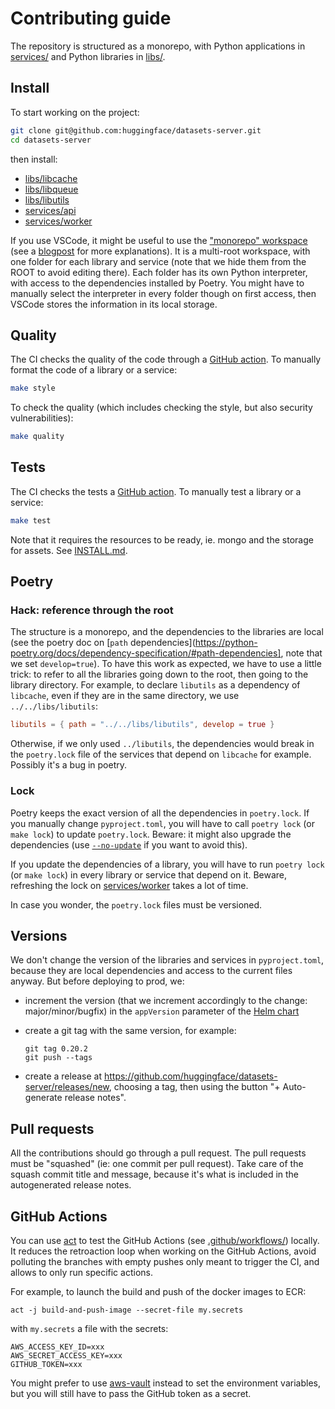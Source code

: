 # Contributing guide

The repository is structured as a monorepo, with Python applications in [services/](./services/) and Python libraries in [libs/](./libs/).

## Install

To start working on the project:

```bash
git clone git@github.com:huggingface/datasets-server.git
cd datasets-server
```

then install:

- [libs/libcache](./libs/libcache/INSTALL.md)
- [libs/libqueue](./libs/libcache/INSTALL.md)
- [libs/libutils](./libs/libutils/INSTALL.md)
- [services/api](./services/api/INSTALL.md)
- [services/worker](./services/worker/INSTALL.md)

If you use VSCode, it might be useful to use the ["monorepo" workspace](./.vscode/monorepo.code-workspace) (see a [blogpost](https://medium.com/rewrite-tech/visual-studio-code-tips-for-monorepo-development-with-multi-root-workspaces-and-extension-6b69420ecd12) for more explanations). It is a multi-root workspace, with one folder for each library and service (note that we hide them from the ROOT to avoid editing there). Each folder has its own Python interpreter, with access to the dependencies installed by Poetry. You might have to manually select the interpreter in every folder though on first access, then VSCode stores the information in its local storage.

## Quality

The CI checks the quality of the code through a [GitHub action](./.github/workflows/quality.yml). To manually format the code of a library or a service:

```bash
make style
```

To check the quality (which includes checking the style, but also security vulnerabilities):

```bash
make quality
```

## Tests

The CI checks the tests a [GitHub action](./.github/workflows/unit-tests.yml). To manually test a library or a service:

```bash
make test
```

Note that it requires the resources to be ready, ie. mongo and the storage for assets. See [INSTALL.md](./INSTALL.md).

## Poetry

### Hack: reference through the root

The structure is a monorepo, and the dependencies to the libraries are local (see the poetry doc on [`path` dependencies](https://python-poetry.org/docs/dependency-specification/#path-dependencies], note that we set `develop=true`). To have this work as expected, we have to use a little trick: to refer to all the libraries going down to the root, then going to the library directory. For example, to declare `libutils` as a dependency of `libcache`, even if they are in the same directory, we use `../../libs/libutils`:

```toml
libutils = { path = "../../libs/libutils", develop = true }
```

Otherwise, if we only used `../libutils`, the dependencies would break in the `poetry.lock` file of the services that depend on `libcache` for example. Possibly it's a bug in poetry.

### Lock

Poetry keeps the exact version of all the dependencies in `poetry.lock`. If you manually change `pyproject.toml`, you will have to call `poetry lock` (or `make lock`) to update `poetry.lock`. Beware: it might also upgrade the dependencies (use [`--no-update`](https://python-poetry.org/docs/cli/#options-9) if you want to avoid this).

If you update the dependencies of a library, you will have to run `poetry lock` (or `make lock`) in every library or service that depend on it. Beware, refreshing the lock on [services/worker](./services/worker) takes a lot of time.

In case you wonder, the `poetry.lock` files must be versioned.

## Versions

We don't change the version of the libraries and services in `pyproject.toml`, because they are local dependencies and access to the current files anyway. But before deploying to prod, we:

- increment the version (that we increment accordingly to the change: major/minor/bugfix) in the `appVersion` parameter of the [Helm chart](./infra/charts/datasets-server/Chart.yaml)
- create a git tag with the same version, for example:

  ```
  git tag 0.20.2
  git push --tags
  ```

- create a release at https://github.com/huggingface/datasets-server/releases/new, choosing a tag, then using the button "+ Auto-generate release notes".

## Pull requests

All the contributions should go through a pull request. The pull requests must be "squashed" (ie: one commit per pull request). Take care of the squash commit title and message, because it's what is included in the autogenerated release notes.

## GitHub Actions

You can use [act](https://github.com/nektos/act) to test the GitHub Actions (see [.github/workflows/](.github/workflows/)) locally. It reduces the retroaction loop when working on the GitHub Actions, avoid polluting the branches with empty pushes only meant to trigger the CI, and allows to only run specific actions.

For example, to launch the build and push of the docker images to ECR:

```
act -j build-and-push-image --secret-file my.secrets
```

with `my.secrets` a file with the secrets:

```
AWS_ACCESS_KEY_ID=xxx
AWS_SECRET_ACCESS_KEY=xxx
GITHUB_TOKEN=xxx
```

You might prefer to use [aws-vault](https://github.com/99designs/aws-vault) instead to set the environment variables, but you will still have to pass the GitHub token as a secret.
